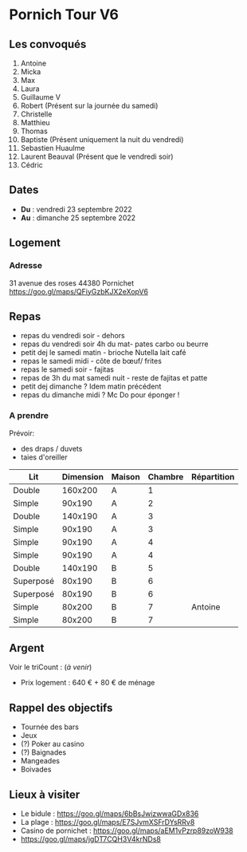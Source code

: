 # Pornich Tour V6

## Les convoqués 
1.  Antoine
2.  Micka
3.  Max
4.  Laura
5.  Guillaume V
6.  Robert (Présent sur la journée du samedi)
7.  Christelle
8.  Matthieu
9.  Thomas
10. Baptiste (Présent uniquement la nuit du vendredi)
11. Sebastien Huaulme
12. Laurent Beauval (Présent que le vendredi soir)
13. Cédric

## Dates
- **Du** : vendredi 23 septembre 2022
- **Au** : dimanche 25 septembre 2022

## Logement
### Adresse
31 avenue des roses 44380 Pornichet
https://goo.gl/maps/QFiyGzbKJX2eXopV6


## Repas
- repas du vendredi soir - dehors 
- repas du vendredi soir 4h du mat- pates carbo ou beurre
- petit dej le samedi matin - brioche Nutella lait café 
- repas le samedi midi - côte de bœuf/ frites 
- repas le samedi soir - fajitas 
- repas de 3h du mat samedi nuit - reste de fajitas et patte 
- petit dej dimanche ? Idem matin précédent 
- repas du dimanche midi ? Mc Do pour éponger !
### A prendre
Prévoir:
- des draps / duvets 
- taies d'oreiller

| Lit       | Dimension | Maison | Chambre | Répartition |
|-----------|-----------|--------|---------|-------------|
| Double    | 160x200   | A      | 1       |             |
| Simple    | 90x190    | A      | 2       |             |
| Double    | 140x190   | A      | 3       |             |
| Simple    | 90x190    | A      | 3       |             |
| Simple    | 90x190    | A      | 4       |             |
| Simple    | 90x190    | A      | 4       |             |
| Double    | 140x190   | B      | 5       |             |
| Superposé | 80x190    | B      | 6       |             |
| Superposé | 80x190    | B      | 6       |             |
| Simple    | 80x200    | B      | 7       | Antoine     |
| Simple    | 80x200    | B      | 7       |             |



## Argent
Voir le triCount : (_à venir_)
- Prix logement : 640 € + 80 € de ménage

## Rappel des objectifs
- Tournée des bars
- Jeux
- (?) Poker au casino
- (?) Baignades
- Mangeades
- Boivades

## Lieux à visiter
- Le bidule : https://goo.gl/maps/6bBsJwizwwaGDx836
- La plage : https://goo.gl/maps/E7SJvmXSFrDYsRRv8
- Casino de pornichet : https://goo.gl/maps/aEM1vPzrp89zoW938
- https://goo.gl/maps/jgDT7CQH3V4krNDs8